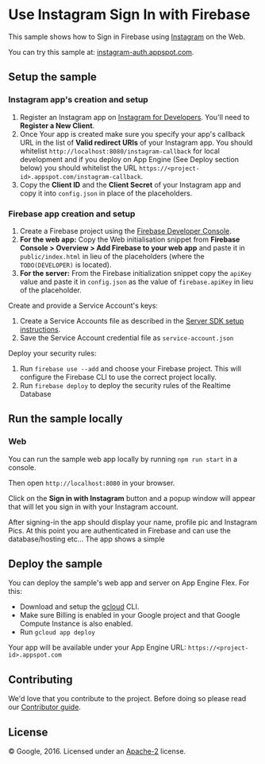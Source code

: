 # Use Instagram Sign In with Firebase

This sample shows how to Sign in Firebase using [Instagram](https://www.instagram.com/developer/) on the Web.

You can try this sample at: [instagram-auth.appspot.com](https://instagram-auth.appspot.com).


## Setup the sample

### Instagram app's creation and setup

 1. Register an Instagram app on [Instagram for Developers](https://www.instagram.com/developer/). You'll need to **Register a New Client**.
 1. Once Your app is created make sure you specify your app's callback URL in the list of **Valid redirect URIs** of your Instagram app. You should whitelist `http://localhost:8080/instagram-callback` for local development and if you deploy on App Engine (See Deploy section below) you should whitelist the URL `https://<project-id>.appspot.com/instagram-callback`.
 1. Copy the **Client ID** and the **Client Secret** of your Instagram app and copy it into `config.json` in place of the placeholders.


### Firebase app creation and setup

 1. Create a Firebase project using the [Firebase Developer Console](https://console.firebase.google.com).
 1. **For the web app:** Copy the Web initialisation snippet from **Firebase Console > Overview > Add Firebase to your web app** and paste it in `public/index.html` in lieu of the placeholders (where the `TODO(DEVELOPER)` is located).
 1. **For the server:** From the Firebase initialization snippet copy the `apiKey` value and paste it in `config.json` as the value of `firebase.apiKey` in lieu of the placeholder.

Create and provide a Service Account's keys:
 1. Create a Service Accounts file as described in the [Server SDK setup instructions](https://firebase.google.com/docs/server/setup#add_firebase_to_your_app).
 1. Save the Service Account credential file as `service-account.json`

Deploy your security rules:
 1. Run `firebase use --add` and choose your Firebase project. This will configure the Firebase CLI to use the correct
    project locally.
 1. Run `firebase deploy` to deploy the security rules of the Realtime Database


## Run the sample locally

### Web

You can run the sample web app locally by running `npm run start` in a console.

Then open `http://localhost:8080` in your browser.

Click on the **Sign in with Instagram** button and a popup window will appear that will let you sign in with your Instagram account.

After signing-in the app should display your name, profile pic and Instagram Pics. At this point you are authenticated in Firebase and can use the database/hosting etc...
The app shows a simple


## Deploy the sample

You can deploy the sample's web app and server on App Engine Flex. For this:
 - Download and setup the [gcloud](https://cloud.google.com/sdk/) CLI.
 - Make sure Billing is enabled in your Google project and that Google Compute Instance is also enabled.
 - Run `gcloud app deploy`

 Your app will be available under your App Engine URL: `https://<project-id>.appspot.com`


## Contributing

We'd love that you contribute to the project. Before doing so please read our [Contributor guide](../CONTRIBUTING.md).


## License

© Google, 2016. Licensed under an [Apache-2](../LICENSE) license.
